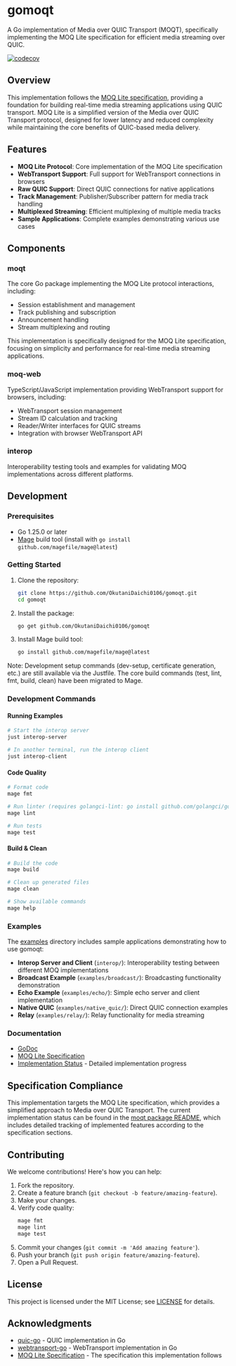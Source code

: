 # gomoqt

A Go implementation of Media over QUIC Transport (MOQT), specifically implementing the MOQ Lite specification for efficient media streaming over QUIC.

[![codecov](https://codecov.io/gh/OkutaniDaichi0106/gomoqt/branch/main/graph/badge.svg?token=4LZCD3FEU3)](https://codecov.io/gh/OkutaniDaichi0106/gomoqt)

## Overview

This implementation follows the [MOQ Lite specification](https://kixelated.github.io/moq-drafts/draft-lcurley-moq-transfork.html), providing a foundation for building real-time media streaming applications using QUIC transport. MOQ Lite is a simplified version of the Media over QUIC Transport protocol, designed for lower latency and reduced complexity while maintaining the core benefits of QUIC-based media delivery.

## Features

- **MOQ Lite Protocol**: Core implementation of the MOQ Lite specification
- **WebTransport Support**: Full support for WebTransport connections in browsers
- **Raw QUIC Support**: Direct QUIC connections for native applications
- **Track Management**: Publisher/Subscriber pattern for media track handling
- **Multiplexed Streaming**: Efficient multiplexing of multiple media tracks
- **Sample Applications**: Complete examples demonstrating various use cases

## Components

### moqt

The core Go package implementing the MOQ Lite protocol interactions, including:
- Session establishment and management
- Track publishing and subscription
- Announcement handling
- Stream multiplexing and routing

This implementation is specifically designed for the MOQ Lite specification, focusing on simplicity and performance for real-time media streaming applications.

### moq-web

TypeScript/JavaScript implementation providing WebTransport support for browsers, including:
- WebTransport session management
- Stream ID calculation and tracking
- Reader/Writer interfaces for QUIC streams
- Integration with browser WebTransport API

### interop

Interoperability testing tools and examples for validating MOQ implementations across different platforms.

## Development

### Prerequisites

- Go 1.25.0 or later
- [Mage](https://magefile.org/) build tool (install with `go install github.com/magefile/mage@latest`)

### Getting Started

1. Clone the repository:
   ```bash
   git clone https://github.com/OkutaniDaichi0106/gomoqt.git
   cd gomoqt
   ```

2. Install the package:
   ```bash
   go get github.com/OkutaniDaichi0106/gomoqt
   ```

3. Install Mage build tool:
   ```bash
   go install github.com/magefile/mage@latest
   ```

Note: Development setup commands (dev-setup, certificate generation, etc.) are still available via the Justfile. The core build commands (test, lint, fmt, build, clean) have been migrated to Mage.

### Development Commands

#### Running Examples
```bash
# Start the interop server
just interop-server

# In another terminal, run the interop client
just interop-client
```

#### Code Quality
```bash
# Format code
mage fmt

# Run linter (requires golangci-lint: go install github.com/golangci/golangci-lint/cmd/golangci-lint@latest)
mage lint

# Run tests
mage test
```

#### Build & Clean
```bash
# Build the code
mage build

# Clean up generated files
mage clean

# Show available commands
mage help
```

### Examples

The [examples](examples) directory includes sample applications demonstrating how to use gomoqt:

- **Interop Server and Client** (`interop/`): Interoperability testing between different MOQ implementations
- **Broadcast Example** (`examples/broadcast/`): Broadcasting functionality demonstration
- **Echo Example** (`examples/echo/`): Simple echo server and client implementation
- **Native QUIC** (`examples/native_quic/`): Direct QUIC connection examples
- **Relay** (`examples/relay/`): Relay functionality for media streaming

### Documentation

- [GoDoc](https://pkg.go.dev/github.com/OkutaniDaichi0106/gomoqt)
- [MOQ Lite Specification](https://kixelated.github.io/moq-drafts/draft-lcurley-moq-transfork.html)
- [Implementation Status](moqt/README.md) - Detailed implementation progress

## Specification Compliance

This implementation targets the MOQ Lite specification, which provides a simplified approach to Media over QUIC Transport. The current implementation status can be found in the [moqt package README](moqt/README.md), which includes detailed tracking of implemented features according to the specification sections.

## Contributing

We welcome contributions! Here's how you can help:

1. Fork the repository.
2. Create a feature branch (`git checkout -b feature/amazing-feature`).
3. Make your changes.
4. Verify code quality:
   ```bash
   mage fmt
   mage lint
   mage test
   ```
5. Commit your changes (`git commit -m 'Add amazing feature'`).
6. Push your branch (`git push origin feature/amazing-feature`).
7. Open a Pull Request.

## License

This project is licensed under the MIT License; see [LICENSE](LICENSE) for details.

## Acknowledgments

- [quic-go](https://github.com/quic-go/quic-go) - QUIC implementation in Go
- [webtransport-go](https://github.com/quic-go/webtransport-go) - WebTransport implementation in Go
- [MOQ Lite Specification](https://kixelated.github.io/moq-drafts/draft-lcurley-moq-transfork.html) - The specification this implementation follows










